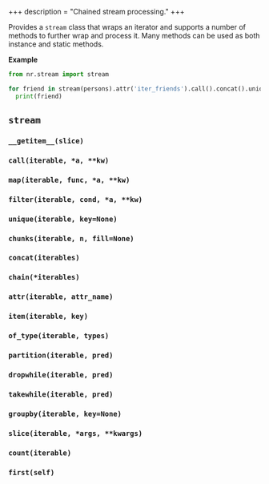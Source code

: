 +++
description = "Chained stream processing."
+++

Provides a `stream` class that wraps an iterator and supports a number of
methods to further wrap and process it. Many methods can be used as both
instance and static methods.

__Example__

```python
from nr.stream import stream

for friend in stream(persons).attr('iter_friends').call().concat().unique():
  print(friend)
```

## `stream`

### `__getitem__(slice)`

### `call(iterable, *a, **kw)`

### `map(iterable, func, *a, **kw)`

### `filter(iterable, cond, *a, **kw)`

### `unique(iterable, key=None)`

### `chunks(iterable, n, fill=None)`

### `concat(iterables)`

### `chain(*iterables)`

### `attr(iterable, attr_name)`

### `item(iterable, key)`

### `of_type(iterable, types)`

### `partition(iterable, pred)`

### `dropwhile(iterable, pred)`

### `takewhile(iterable, pred)`

### `groupby(iterable, key=None)`

### `slice(iterable, *args, **kwargs)`

### `count(iterable)`

### `first(self)`
